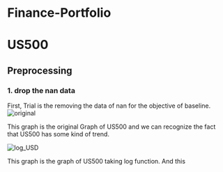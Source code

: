 # Finance-Portfolio

# US500

## Preprocessing

### 1. drop the nan data 
First, Trial is the removing the data of nan for the objective of baseline.
![original](https://user-images.githubusercontent.com/117700793/201296489-6a1801d8-ee9d-45cc-a6d5-70d8d5d94e4d.png)

This graph is the original Graph of US500 and we can recognize the fact that US500 has some kind of trend.

![log_USD](https://user-images.githubusercontent.com/117700793/201296790-64e1a257-baa7-49bb-a674-29fc66a06d49.png)

This graph is the graph of US500 taking log function. And this 
